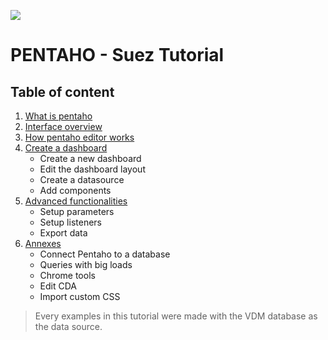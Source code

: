 ![](https://i.imgur.com/bT9yIdL.png)

# PENTAHO - Suez Tutorial

## Table of content

1. [What is pentaho](What%20is%20pentaho.md)
2. [Interface overview](Interface%20overview.md)
3. [How pentaho editor  works](How%20pentaho%20editor%20works.md)
4. [Create a dashboard](Create%20a%20dashboard.md)
    * Create a new dashboard
    * Edit the dashboard layout
    * Create a datasource
    * Add components
5. [Advanced functionalities](Advanced%20functionalities.md)
   * Setup parameters
   * Setup listeners
   * Export data
6. [Annexes](Annexes.md)
    * Connect Pentaho to a database
    * Queries with big loads
    * Chrome tools
    * Edit CDA
    * Import custom CSS

> Every examples in this tutorial were made with the VDM database as the data source.

